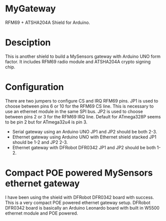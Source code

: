 # MyGateway
RFM69 + ATSHA204A Shield for Arduino.

# Desciption
This is another shield to build a MySensors gateway with Arduino UNO form factor. 
It includes RFM69 radio module and ATSHA204A crypto signing chip.

# Configuration
There are two jumpers to configure CS and IRQ RFM69 pins.
JP1 is used to choose between pins 6 or 10 for the RFM69 CS line. This is necessary to use an ethernet module in the same SPI bus.
JP2 is used to choose between pins 2 or 3 for the RFM69 IRQ line. Default for ATmega328P seems to be pin 2 but for ATmega32u4 is pin 3.
 - Serial gateway using an Arduino UNO JP1 and JP2 should be both 2-3.
 - Ethernet gateway using Arduino UNO with Ethernet shield stacked JP1 should be 1-2 and JP2 2-3.
 - Ethernet gateway with DFRobot DFR0342 JP1 and JP2 should be both 1-2.

# Compact POE powered MySensors ethernet gateway
I have been using the shield with DFRobot DFR0342 board with success. This is a very compact POE powered ethernet gateway setup. DFRobot DFR0342 board is basically an Arduino Leonardo board with built in W5500 ethernet module and POE powered.


